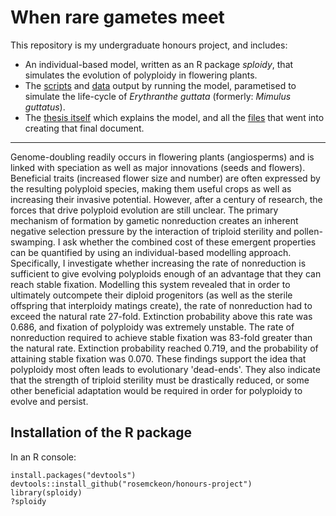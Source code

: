 # When rare gametes meet

This repository is my undergraduate honours project, and includes:

- An individual-based model, written as an R package *sploidy*, that simulates the evolution of polyploidy in flowering plants. 
- The [scripts](https://github.com/rosemckeon/honours-project/blob/master/scripts/) and [data](https://github.com/rosemckeon/honours-project/blob/master/data/) output by running the model, parametised to simulate the life-cycle of *Erythranthe guttata* (formerly: *Mimulus guttatus*).
- The [thesis itself](https://github.com/rosemckeon/honours-project/blob/master/thesis/_thesis_2417024.pdf) which explains the model, and all the [files](https://github.com/rosemckeon/honours-project/blob/master/thesis/) that went into creating that final document.

---

Genome-doubling readily occurs in flowering plants (angiosperms) and is linked with speciation as well as major innovations (seeds and flowers). Beneficial traits (increased flower size and number) are often expressed by the resulting polyploid species, making them useful crops as well as increasing their invasive potential. However, after a century of research, the forces that drive polyploid evolution are still unclear. The primary mechanism of formation by gametic nonreduction creates an inherent negative selection pressure by the interaction of triploid sterility and pollen-swamping. I ask whether the combined cost of these emergent properties can be quantified by using an individual-based modelling approach. Specifically, I investigate whether increasing the rate of nonreduction is sufficient to give evolving polyploids enough of an advantage that they can reach stable fixation. Modelling this system revealed that in order to ultimately outcompete their diploid progenitors (as well as the sterile offspring that interploidy matings create), the rate of nonreduction had to exceed the natural rate 27-fold. Extinction probability above this rate was 0.686, and fixation of polyploidy was extremely unstable. The rate of nonreduction required to achieve stable fixation was 83-fold greater than the natural rate. Extinction probability reached 0.719, and the probability of attaining stable fixation was 0.070. These findings support the idea that polyploidy most often leads to evolutionary 'dead-ends'. They also indicate that the strength of triploid sterility must be drastically reduced, or some other beneficial adaptation would be required in order for polyploidy to evolve and persist.

## Installation of the R package

In an R console:
```
install.packages("devtools")
devtools::install_github("rosemckeon/honours-project")
library(sploidy)
?sploidy
```
